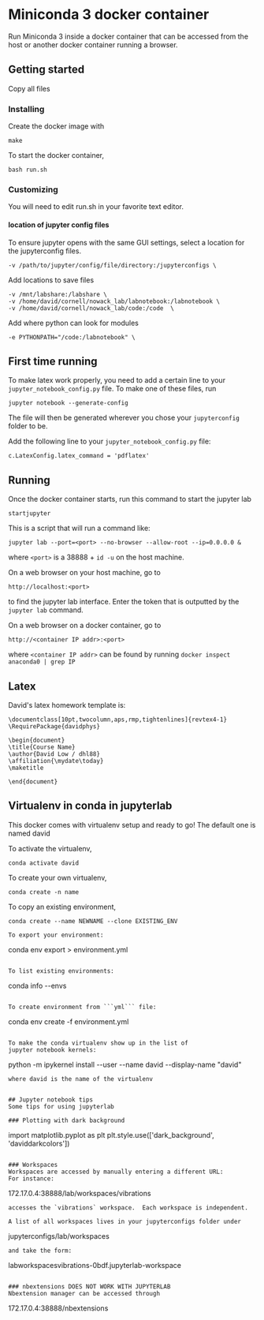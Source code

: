 # Miniconda 3 docker container

Run Miniconda 3 inside a docker container that 
can be accessed from the host or another docker 
container running a browser.

## Getting started
Copy all files

### Installing
Create the docker image with 
```
make
```

To start the docker container,
```
bash run.sh
```

### Customizing
You will need to edit run.sh in your favorite text editor.

#### location of jupyter config files
To ensure jupyter opens with the same GUI settings, select
a location for the jupyterconfig files.
```
-v /path/to/jupyter/config/file/directory:/jupyterconfigs \
```

Add locations to save files
```
-v /mnt/labshare:/labshare \
-v /home/david/cornell/nowack_lab/labnotebook:/labnotebook \
-v /home/david/cornell/nowack_lab/code:/code  \
```

Add where python can look for modules
```
-e PYTHONPATH="/code:/labnotebook" \
```

## First time running
To make latex work properly, you need to add a certain
line to your `jupyter_notebook_config.py` file.  To 
make one of these files, run
```
jupyter notebook --generate-config
```
The file will then be generated wherever you chose your
`jupyterconfig` folder to be.

Add the following line to your `jupyter_notebook_config.py` file:
```
c.LatexConfig.latex_command = 'pdflatex'
```

## Running
Once the docker container starts, run this command 
to start the jupyter lab 
```
startjupyter
```
This is a script that will run a command like:
```
jupyter lab --port=<port> --no-browser --allow-root --ip=0.0.0.0 &
```
where `<port>` is a 38888 + `id -u` on the host machine.

On a web browser on your host machine, go to
```
http://localhost:<port>
```
to find the jupyter lab interface.  Enter the token that is outputted
by the ```jupyter lab``` command.

On a web browser on a docker container, go to
```
http://<container IP addr>:<port>
```
where ```<container IP addr>``` can be found by running
```docker inspect anaconda0 | grep IP```


## Latex
David's latex homework template is:
```
\documentclass[10pt,twocolumn,aps,rmp,tightenlines]{revtex4-1}
\RequirePackage{davidphys}

\begin{document}
\title{Course Name}
\author{David Low / dhl88}
\affiliation{\mydate\today}
\maketitle

\end{document}
```

## Virtualenv in conda in jupyterlab
This docker comes with virtualenv setup and ready to go!
The default one is named david

To activate the virtualenv,
```
conda activate david
```

To create your own virtualenv,
```
conda create -n name
```

To copy an existing environment,
```
conda create --name NEWNAME --clone EXISTING_ENV

To export your environment:
```
conda env export > environment.yml
```

To list existing environments:
```
conda info --envs
```

To create environment from ```yml``` file:
```
conda env create -f environment.yml
```

To make the conda virtualenv show up in the list of 
jupyter notebook kernels:
```
python -m ipykernel install --user --name david --display-name "david"
```
where david is the name of the virtualenv


## Jupyter notebook tips
Some tips for using jupyterlab

### Plotting with dark background
```
import matplotlib.pyplot as plt
plt.style.use(['dark_background', 'daviddarkcolors'])
```

### Workspaces
Workspaces are accessed by manually entering a different URL:
For instance: 
```
172.17.0.4:38888/lab/workspaces/vibrations
```
accesses the `vibrations` workspace.  Each workspace is independent.

A list of all workspaces lives in your jupyterconfigs folder under
```
jupyterconfigs/lab/workspaces
```
and take the form:
```
labworkspacesvibrations-0bdf.jupyterlab-workspace
```

### nbextensions DOES NOT WORK WITH JUPYTERLAB
Nbextension manager can be accessed through 
```
172.17.0.4:38888/nbextensions
```
